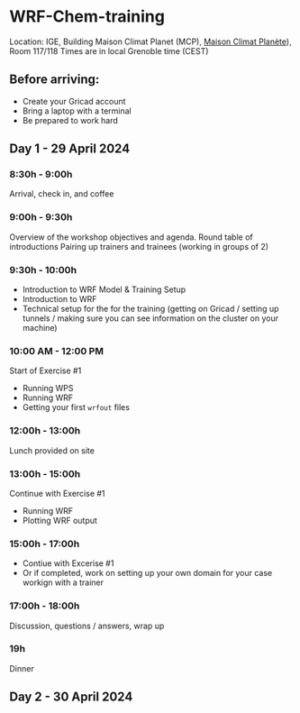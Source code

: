 # WRF-Chem-training

Location: IGE, Building Maison Climat Planet (MCP), [Maison Climat Planète](https://maps.app.goo.gl/KaQYgSXwoWRBK5JK7)), Room 117/118
Times are in local Grenoble time (CEST)

## Before arriving:
- Create your Gricad account
- Bring a laptop with a terminal
- Be prepared to work hard

## Day 1 - 29 April 2024

### 8:30h - 9:00h
Arrival, check in, and coffee

### 9:00h - 9:30h
Overview of the workshop objectives and agenda.
Round table of introductions
Pairing up trainers and trainees (working in groups of 2)

### 9:30h - 10:00h 
- Introduction to WRF Model & Training Setup
- Introduction to WRF
- Technical setup for the for the training (getting on Gricad / setting up tunnels / making sure you can see information on the cluster on your machine)

### 10:00 AM - 12:00 PM 
Start of Exercise #1
- Running WPS
- Running WRF
- Getting your first `wrfout` files

### 12:00h - 13:00h
Lunch provided on site

### 13:00h - 15:00h
Continue with Exercise #1
- Running WRF
- Plotting WRF output

### 15:00h - 17:00h
- Contiue with Excerise #1
- Or if completed, work on setting up your own domain for your case workign with a trainer

### 17:00h - 18:00h
Discussion, questions / answers,  wrap up

### 19h
Dinner

## Day 2 - 30 April 2024

